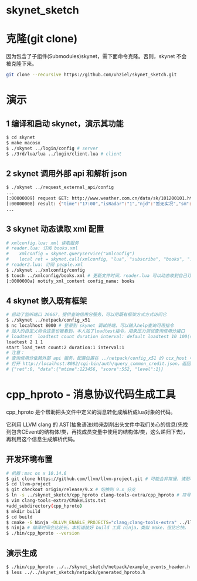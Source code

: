 # skynet_sketch

# 克隆(git clone)

因为包含了子组件(Submodules)skynet，需下面命令克隆。否则，skynet 不会被克隆下来。
``` bash
git clone --recursive https://github.com/uhziel/skynet_sketch.git 
```

# 演示

## 1 编译和启动 skynet，演示其功能
``` bash
$ cd skynet
$ make macosx
$ ./skynet ../login/config # server
$ ./3rd/lua/lua ../login/client.lua # client
```

## 2 skynet 调用外部 api 和解析 json
``` bash
$ ./skynet ../request_external_api/config
...
[:00000009] request GET: http://www.weather.com.cn/data/sk/101200101.html
[:00000008] result: {"time":"17:00","isRadar":"1","njd":"暂无实况","sm":"1.7","WS":"小于3级","temp":"19.5","WD":"北风","AP":"1001.7hPa","cityid":"101200101","WSE":"<3","city":"武汉","SD":"95%","Radar":"JC_RADAR_AZ9270_JB"}
...
```

## 3 skynet 动态读取 xml 配置
``` bash
# xmlconfig.lua: xml 读取服务
# reader.lua: 订阅 books.xml
#    xmlconfig = skynet.queryservice("xmlconfig")
#    local ret = skynet.call(xmlconfig, "lua", "subscribe", "books", "../xmlconfig/books.xml")
# reader2.lua: 订阅 people.xml
$ ./skynet ../xmlconfig/config 
$ touch ../xmlconfig/books.xml # 更新文件时间，reader.lua 可以动态收到自己订阅 xml的内容
[:0000000a] notify_xml_content config_name: books
```

## 4 skynet 嵌入既有框架
``` bash
# 启动了监听端口 26667，提供查询信用分服务，可以用既有框架方式方式访问它
$ ./skynet ../netpack/config_x51
$ nc localhost 8000 # 登录到 skynet 调试终端，可以输入help查询可用指令
# 加入的自定义命令这里也被看到，本人加了loadtest指令，用来压力测试查询信用分接口
# loadtest	loadtest count duration interval: default loadtest 10 100(s) 2(s)
loadtest 2 1 1
start load_test count:2 duration:1 interval:1
# 注意：
# 查询信用分依赖外部 api 服务，配置位置在 ../netpack/config_x51 的 ccx_host 中。要想本地演示，得先配置个假的 api 服务，完成下面功能。
# 打开 http://localhost:8082/cgi-bin/auth/query_common_credit.json，返回
# {"ret":0, "data":{"mtime":123456, "score":552, "level":1}}
```

# cpp_hproto - 消息协议代码生成工具
cpp_hproto 是个帮助把头文件中定义的消息转化成解析成lua对象的代码。

它利用 LLVM clang 的 AST(抽象语法树)来刮削出头文件中我们关心的信息(先找到包含CEvent的结构体/类，再找成员变量中使用的结构体/类，这么递归下去)，再利用这个信息生成解析代码。

## 开发环境布置

``` bash
# 机器：mac os x 10.14.6
$ git clone https://github.com/llvm/llvm-project.git # 可能会非常慢，请耐心等待
$ cd llvm-project
$ git checkout origin/release/9.x # 切换到 9.x 分支
$ ln -s ../skynet_sketch/cpp_hproto clang-tools-extra/cpp_hproto # 符号链接 cpp_hproto 到 llvm-project
$ vim clang-tools-extra/CMakeLists.txt
+add_subdirectory(cpp_hproto)
$ mkdir build
$ cd build
$ cmake -G Ninja -DLLVM_ENABLE_PROJECTS="clang;clang-tools-extra" ../llvm/
$ ninja # 编译时间会比较长。本机请装好 build 工具 ninja，类似 make，但比它快。
$ ./bin/cpp_hproto --version

```

## 演示生成

``` bash
$ ./bin/cpp_hproto ../../skynet_sketch/netpack/example_events_header.h > ../../skynet_sketch/netpack/generated_hproto.h
$ less ../../skynet_sketch/netpack/generated_hproto.h
```
